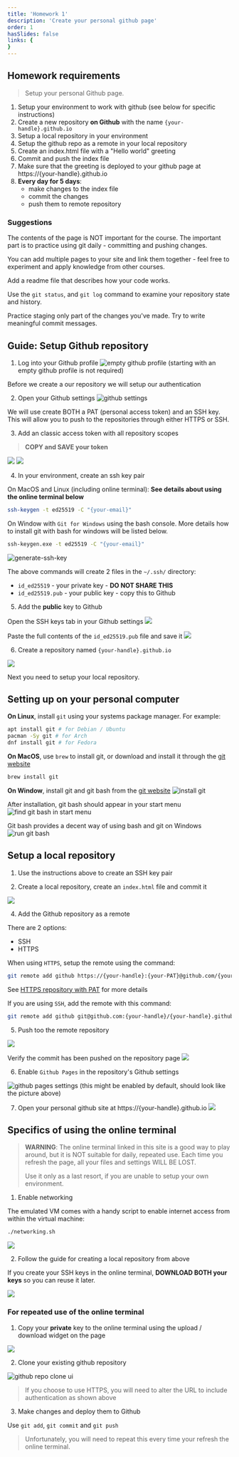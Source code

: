 ```yaml
---
title: 'Homework 1'
description: 'Create your personal github page'
order: 1
hasSlides: false
links: {
}
---
```


## Homework requirements

> Setup your personal Github page.

1. Setup your environment to work with github (see below for specific instructions)
2. Create a new repository **on Github** with the name `{your-handle}.github.io`
3. Setup a local repository in your environment
4. Setup the github repo as a remote in your local repository
5. Create an index.html file with a "Hello world" greeting
6. Commit and push the index file
7. Make sure that the greeting is deployed to your github page at https://{your-handle}.github.io
8. **Every day for 5 days**:
    - make changes to the index file
    - commit the changes
    - push them to remote repository

### Suggestions

The contents of the page is NOT important for the course. The important part is to
practice using git daily - committing and pushing changes.

You can add multiple pages to your site and link them together - feel free to experiment
and apply knowledge from other courses.

Add a readme file that describes how your code works.

Use the `git status`, and `git log` command to examine your repository state and history.

Practice staging only part of the changes you've made. Try to write meaningful commit messages.

## Guide: Setup Github repository

1. Log into your Github profile
![empty github profile](/public/hw1/001-empty-github-profile.png)
(starting with an empty github profile is not required)

Before we create a our repository we will setup our authentication

2. Open your Github settings
![github settings](/public/hw1/002-settings.png)

We will use create BOTH a PAT (personal access token) and an SSH key.
This will allow you to push to the repositories through either HTTPS or SSH.

3. Add an classic access token with all repository scopes

> **COPY and SAVE your token**

![](/public/hw1/003-classic-tokens.png)
![](/public/hw1/004-repo-access.png)

4. In your environment, create an ssh key pair

On MacOS and Linux (including online terminal):
**See details about using the online terminal below**

```bash
ssh-keygen -t ed25519 -C "{your-email}"
```

On Window with `Git for Windows` using the bash console.
More details how to install git with bash for windows will be listed below.

```bash
ssh-keygen.exe -t ed25519 -C "{your-email}"
```

![generate-ssh-key](/public/hw1/create-ssh-key-pair.png)

The above commands will create 2 files in the `~/.ssh/` directory:

- `id_ed25519` - your private key - **DO NOT SHARE THIS**
- `id_ed25519.pub` - your public key - copy this to Github

5. Add the **public** key to Github

Open the SSH keys tab in your Github settings
![](/public/hw1/add-ssh-key-page.png)

Paste the full contents of the `id_ed25519.pub` file and save it
![](/public/hw1/add-ssh-key.png)

6. Create a repository named `{your-handle}.github.io`

![](/public/hw1/008-create-github-repo.png)

Next you need to setup your local repository.

## Setting up on your personal computer

**On Linux**, install `git` using your systems package manager. For example:

```bash
apt install git # for Debian / Ubuntu
pacman -Sy git # for Arch
dnf install git # for Fedora
```

**On MacOS**, use `brew` to install git, or download and install it through the [git website](https://git-scm.com/downloads)

```bash
brew install git
```

**On Window**, install git and git bash from the [git website](https://git-scm.com/downloads)
![install git](/public/hw1/windows-install-git.png)

After installation, git bash should appear in your start menu
![find git bash in start menu](/public/hw1/windows-start-git-bash.png)

Git bash provides a decent way of using bash and git on Windows
![run git bash](/public/hw1/windows-git-bash.png)

## Setup a local repository

1. Use the instructions above to create an SSH key pair

3. Create a local repository, create an `index.html` file and commit it

![](/public/hw1/007-config-and-commit.png)

4. Add the Github repository as a remote

There are 2 options:

- SSH
- HTTPS

When using `HTTPS`, setup the remote using the command:

```bash
git remote add github https://{your-handle}:{your-PAT}@github.com/{your-handle}/{your-handle}.github.io.git
```

See [HTTPS repository with PAT](https://stackoverflow.com/questions/18935539/authenticate-with-github-using-a-token) for more details

If you are using `SSH`, add the remote with this command:

```bash
git remote add github git@github.com:{your-handle}/{your-handle}.github.io.git
```

5. Push too the remote repository

![](/public/hw1/009-push-to-remote.png)

Verify the commit has been pushed on the repository page
![](/public/hw1/010-see-commit-github.png)

6. Enable `Github Pages` in the repository's Github settings

![github pages settings](/public/hw1/011-github-pages.png)
(this might be enabled by default, should look like the picture above)

7. Open your personal github site at https://{your-handle}.github.io
![](/public/hw1/012-visit-page.png)

## Specifics of using the online terminal

> **WARNING**: The online terminal linked in this site is a good way to play around, but it is
> NOT suitable for daily, repeated use. Each time you refresh the page, all your files
> and settings WILL BE LOST.
>
> Use it only as a last resort, if you are unable to setup your own environment.

1. Enable networking

The emulated VM comes with a handy script to enable internet access from within the virtual machine:

```bash
./networking.sh
```

![](/public/hw1/005-start-networking.png)

2. Follow the guide for creating a local repository from above

If you create your SSH keys in the online terminal, **DOWNLOAD BOTH your keys** so you can reuse it later.

![](/public/hw1/download-file-from-online-terminal.png)

### For repeated use of the online terminal

1. Copy your **private** key to the online terminal using the upload / download widget on the page

![](/public/hw1/download-file-from-online-terminal.png)

2. Clone your existing github repository

![github repo clone ui](/public/hw1/get-clone-url.png)

> If you choose to use HTTPS, you will need to alter the URL to include authentication as shown above

3. Make changes and deploy them to Github

Use `git add`, `git commit` and `git push`

> Unfortunately, you will need to repeat this every time your refresh the online terminal.

